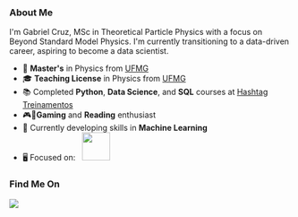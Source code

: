### About Me
I'm Gabriel Cruz, MSc in Theoretical Particle Physics with a focus on Beyond Standard Model Physics. I'm currently transitioning to a data-driven career, aspiring to become a data scientist.

- 🔭 **Master's** in Physics from [UFMG](https://ufmg.br/international-visitors)
- 🎓 **Teaching License** in Physics from [UFMG](https://ufmg.br/international-visitors)
- 📚 Completed **Python**, **Data Science**, and **SQL** courses at [Hashtag Treinamentos](https://www.hashtagtreinamentos.com)
- 🎮📖**Gaming** and **Reading** enthusiast
- 🌱 Currently developing skills in **Machine Learning**
- 🖥️ Focused on:
  <div style="display: inline">
    &nbsp;&nbsp;<img width='50' height='50' src="https://cdn.jsdelivr.net/gh/devicons/devicon/icons/python/python-original.svg" />&nbsp;&nbsp;
  </div>

### Find Me On
<a href="https://www.linkedin.com/in/gabriel-cruz-4205ba317/">
  <img src="https://img.shields.io/badge/linkedin-%230077B5.svg?style=for-the-badge&logo=linkedin&logoColor=white">
</a>
